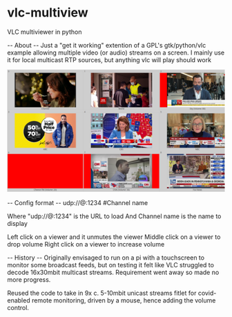 # vlc-multiview
VLC multiviewer in python

-- About --
Just a "get it working" extention of a GPL's gtk/python/vlc example allowing multiple video (or audio) streams on a screen. 
I mainly use it for local multicast RTP sources, but anything vlc will play should work

![Sample view](mv.png)

-- Config format --
udp://@:1234 #Channel name

Where "udp://@:1234" is the URL to load
And Channel name is the name to display

Left click on a viewer and it unmutes the viewer
Middle click on a viewer to drop volume
Right click on a viewer to increase volume


-- History --
Originally envisaged to run on a pi with a touchscreen to monitor some broadcast feeds, but on testing it felt like VLC struggled to decode 16x30mbit multicast streams. Requirement went away so made no more progress. 

Reused the code to take in 9x c. 5-10mbit unicast streams fitlet for covid-enabled remote monitoring, driven by a mouse, hence adding the volume control. 


